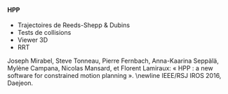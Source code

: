 #### HPP

- Trajectoires de Reeds-Shepp & Dubins
- Tests de collisions
- Viewer 3D
- RRT

Joseph Mirabel, Steve Tonneau, Pierre Fernbach, Anna-Kaarina
Seppälä, Mylène Campana, Nicolas Mansard, et Florent Lamiraux:
« HPP : a new software for constrained motion planning ». \newline
IEEE/RSJ IROS 2016, Daejeon.
